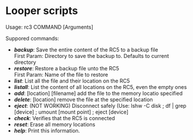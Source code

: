 # Looper scripts
Usage:  rc3 COMMAND [Arguments]

Suppored commands: 
* ***backup***:   Save the entire content of the RC5 to a backup file  
              First Param:     Directory to save the backup to. Defaults to current directory
* ***restore***:  Restore a backup file unto the RC5  
              First Param:     Name of the file to restore
* ***list***:     List all the file and their location on the RC5  
* ***listall***:  List the content of all locations on the RC5, even the empty ones
* ***add***:      [location] [filename] add the file to the memory locatio specified
* ***delete***:   [location] remove the file at the specified location
* ***eject***:    (NOT WORKING) Disconnect safely (Use: lshw -C disk ; df | grep [device] ; umount [mount point] ; eject [device]
* ***check***:    Verifies that the RC5 is connected
* ***reset***:    Erase all memory locations
* ***help***:        Print this information.
